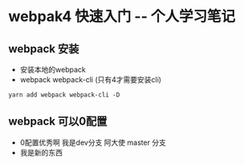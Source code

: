 # webpak4 快速入门  -- 个人学习笔记

## webpack 安装
- 安装本地的webpack
- webpack webpack-cli (只有4才需要安装cli)
```
yarn add webpack webpack-cli -D 
```


## webpack 可以0配置
- 0配置优秀啊 我是dev分支  阿大使 master 分支
- 我是新的东西